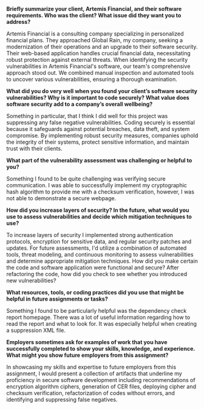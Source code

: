 **Briefly summarize your client, Artemis Financial, and their software requirements. Who was the client? What issue did they want you to address?**

Artemis Financial is a consulting company specializing in personalized financial plans. They approached Global Rain, my company, seeking a modernization of their operations and an upgrade to their software security. Their web-based application handles crucial financial data, necessitating robust protection against external threats. When identifying the security vulnerabilities in Artemis Financial's software, our team's comprehensive approach stood out. We combined manual inspection and automated tools to uncover various vulnerabilities, ensuring a thorough examination.

**What did you do very well when you found your client’s software security vulnerabilities? Why is it important to code securely? What value does software security add to a company’s overall wellbeing?**

Something in particular, that I think I did well for this project was suppressing any false negative vulnerabilities. Coding securely is essential because it safeguards against potential breaches, data theft, and system compromise. By implementing robust security measures, companies uphold the integrity of their systems, protect sensitive information, and maintain trust with their clients.

**What part of the vulnerability assessment was challenging or helpful to you?**

Something I found to be quite challenging was verifying secure communication. I was able to successfully implement my cryptographic hash algorithm to provide me with a checksum verification, however, I was not able to demonstrate a secure webpage.

**How did you increase layers of security? In the future, what would you use to assess vulnerabilities and decide which mitigation techniques to use?**

To increase layers of security I implemented strong authentication protocols, encryption for sensitive data, and regular security patches and updates. For future assessments, I'd utilize a combination of automated tools, threat modeling, and continuous monitoring to assess vulnerabilities and determine appropriate mitigation techniques.
How did you make certain the code and software application were functional and secure? After refactoring the code, how did you check to see whether you introduced new vulnerabilities?

**What resources, tools, or coding practices did you use that might be helpful in future assignments or tasks?**

Something I found to be particularly helpful was the dependency check report homepage. There was a lot of useful information regarding how to read the report and what to look for. It was especially helpful when creating a suppression XML file.

**Employers sometimes ask for examples of work that you have successfully completed to show your skills, knowledge, and experience. What might you show future employers from this assignment?**

In showcasing my skills and expertise to future employers from this assignment, I would present a collection of artifacts that underline my proficiency in secure software development including recommendations of encryption algorithm ciphers, generation of CER files, deploying cipher and checksum verification, refactorization of codes without errors, and identifying and suppressing false negatives.

